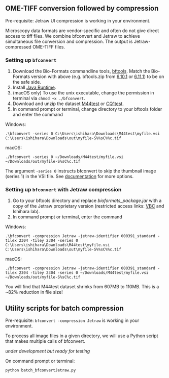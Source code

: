 ## OME-TIFF conversion followed by compression

Pre-requisite: Jetraw UI compression is working in your environment.

Microscopy data formats are vendor-specific and often do not give direct access to tiff files. We combine bfconvert and Jetraw to achieve simultaneous file conversion and compression. The output is Jetraw-compressed OME-TIFF files.

### Setting up `bfconvert`

1. Download the Bio-Formats commandline tools, [bftools](https://www.openmicroscopy.org/bio-formats/downloads/). Match the Bio-Formats version with above (e.g. bftools.zip from [6.10.1](https://downloads.openmicroscopy.org/bio-formats/6.10.1/artifacts/) or [6.11.1](https://downloads.openmicroscopy.org/bio-formats/6.11.1/artifacts/)) to be on the safe side.
2. Install [Java Runtime](http://www.java.com).
3. (macOS only) To use the unix executable, change the permission in terminal via `chmod +x ./bfconvert`. 
4. Download and unzip the dataset [M44test](https://biocenterat-my.sharepoint.com/personal/keisuke_ishihara_imp_ac_at/_layouts/15/onedrive.aspx?id=%2Fpersonal%2Fkeisuke%5Fishihara%5Fimp%5Fac%5Fat%2FDocuments%2FJetraw%5FVBCBioOptics&ga=1) or [CQ1test](https://pitt-my.sharepoint.com/:f:/g/personal/ishihara_pitt_edu/Evv0tv71q_tEqesE9icsRrMBDx-TMT8x5M08SQDYM55uWA?e=zPFdwI).
5. In command prompt or terminal, change directory to your bftools folder and enter the command

Windows:
```
.\bfconvert -series 0 C:\Users\ishihara\Downloads\M44test\myfile.vsi C:\Users\ishihara\Downloads\out\myfile-S%%sC%%c.tif
```

macOS:
```
./bfconvert -series 0 ~/Downloads/M44test/myfile.vsi ~/Downloads/out/myfile-S%sC%c.tif
```

The argument `-series 0` instructs bfconvert to skip the thumbnail image (series 1) in the VSI file. See [documentation](https://docs.openmicroscopy.org/bio-formats/6.10.1/users/comlinetools/conversion.html) for more options.

### Setting up `bfconvert` with Jetraw compression

1. Go to your bftools directory and replace *bioformats_package.jar* with a copy of the Jetraw proprietary version (restricted access links: [VBC](https://biocenterat-my.sharepoint.com/:f:/r/personal/keisuke_ishihara_imp_ac_at/Documents/Jetraw_VBCrestrictedaccess?csf=1&web=1&e=XizOPx) and Ishihara lab).
2. In command prompt or terminal, enter the command

Windows:
```
.\bfconvert -compression Jetraw -jetraw-identifier 000391_standard -tilex 2304 -tiley 2304 -series 0 C:\Users\ishihara\Downloads\M44test\myfile.vsi C:\Users\ishihara\Downloads\out\myfile-S%%sC%%c.tif
```

macOS:
```
./bfconvert -compression Jetraw -jetraw-identifier 000391_standard -tilex 2304 -tiley 2304 -series 0 ~/Downloads/M44test/myfile.vsi ~/Downloads/out/myfile-S%sC%c.tif
```

You will find that M44test dataset shrinks from 607MB to 110MB. This is a ~82% reduction in file size!


## Utility scripts for batch compression

Pre-requisite: `bfconvert -compression Jetraw` is working in your environment.

To process all image files in a given directory, we will use a Python script that makes multiple calls of bfconvert.

*under development but ready for testing*

On command prompt or terminal:

```
python batch_bfconvertJetraw.py
```